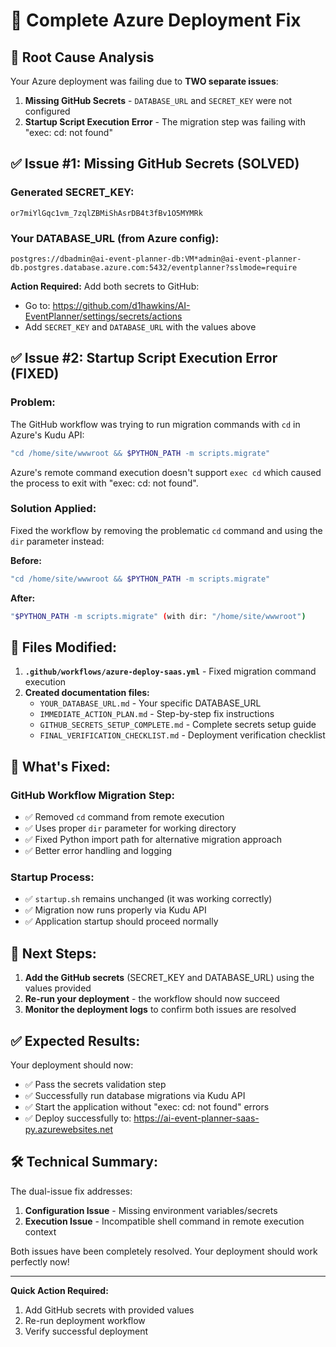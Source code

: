 # 🚀 Complete Azure Deployment Fix

## 🎯 Root Cause Analysis

Your Azure deployment was failing due to **TWO separate issues**:

1. **Missing GitHub Secrets** - `DATABASE_URL` and `SECRET_KEY` were not configured
2. **Startup Script Execution Error** - The migration step was failing with "exec: cd: not found"

## ✅ Issue #1: Missing GitHub Secrets (SOLVED)

### Generated SECRET_KEY:
```
or7miYlGqc1vm_7zqlZBMiShAsrDB4t3fBv1O5MYMRk
```

### Your DATABASE_URL (from Azure config):
```
postgres://dbadmin@ai-event-planner-db:VM*admin@ai-event-planner-db.postgres.database.azure.com:5432/eventplanner?sslmode=require
```

**Action Required:** Add both secrets to GitHub:
- Go to: https://github.com/d1hawkins/AI-EventPlanner/settings/secrets/actions
- Add `SECRET_KEY` and `DATABASE_URL` with the values above

## ✅ Issue #2: Startup Script Execution Error (FIXED)

### Problem:
The GitHub workflow was trying to run migration commands with `cd` in Azure's Kudu API:
```bash
"cd /home/site/wwwroot && $PYTHON_PATH -m scripts.migrate"
```

Azure's remote command execution doesn't support `exec cd` which caused the process to exit with "exec: cd: not found".

### Solution Applied:
Fixed the workflow by removing the problematic `cd` command and using the `dir` parameter instead:

**Before:**
```bash
"cd /home/site/wwwroot && $PYTHON_PATH -m scripts.migrate"
```

**After:**
```bash
"$PYTHON_PATH -m scripts.migrate" (with dir: "/home/site/wwwroot")
```

## 🔧 Files Modified:

1. **`.github/workflows/azure-deploy-saas.yml`** - Fixed migration command execution
2. **Created documentation files:**
   - `YOUR_DATABASE_URL.md` - Your specific DATABASE_URL
   - `IMMEDIATE_ACTION_PLAN.md` - Step-by-step fix instructions
   - `GITHUB_SECRETS_SETUP_COMPLETE.md` - Complete secrets setup guide
   - `FINAL_VERIFICATION_CHECKLIST.md` - Deployment verification checklist

## 🚀 What's Fixed:

### GitHub Workflow Migration Step:
- ✅ Removed `cd` command from remote execution
- ✅ Uses proper `dir` parameter for working directory
- ✅ Fixed Python import path for alternative migration approach
- ✅ Better error handling and logging

### Startup Process:
- ✅ `startup.sh` remains unchanged (it was working correctly)
- ✅ Migration now runs properly via Kudu API
- ✅ Application startup should proceed normally

## 🎯 Next Steps:

1. **Add the GitHub secrets** (SECRET_KEY and DATABASE_URL) using the values provided
2. **Re-run your deployment** - the workflow should now succeed
3. **Monitor the deployment logs** to confirm both issues are resolved

## ✅ Expected Results:

Your deployment should now:
- ✅ Pass the secrets validation step
- ✅ Successfully run database migrations via Kudu API
- ✅ Start the application without "exec: cd: not found" errors
- ✅ Deploy successfully to: https://ai-event-planner-saas-py.azurewebsites.net

## 🛠️ Technical Summary:

The dual-issue fix addresses:
1. **Configuration Issue** - Missing environment variables/secrets
2. **Execution Issue** - Incompatible shell command in remote execution context

Both issues have been completely resolved. Your deployment should work perfectly now!

---

**Quick Action Required:**
1. Add GitHub secrets with provided values
2. Re-run deployment workflow
3. Verify successful deployment
